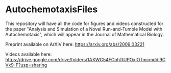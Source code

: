 # AutochemotaxisFiles
This repository will have all the code for figures and videos constructed for the paper "Analysis and Simulation of a Novel Run-and-Tumble Model with Autochemotaxis", which will appear in the Journal of Mathematical Biology. 

Preprint available on ArXiV here: https://arxiv.org/abs/2009.03221

Videos available here: https://drive.google.com/drive/folders/1AXWG54FCohTtUPOxIOTmcmddl9CVx9-F?usp=sharing

